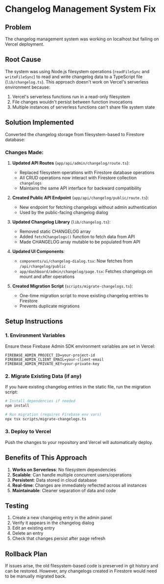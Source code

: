 # Changelog Management System Fix

## Problem
The changelog management system was working on localhost but failing on Vercel deployment.

## Root Cause
The system was using Node.js filesystem operations (`readFileSync` and `writeFileSync`) to read and write changelog data to a TypeScript file (`lib/changelog.ts`). This approach doesn't work on Vercel's serverless environment because:
1. Vercel's serverless functions run in a read-only filesystem
2. File changes wouldn't persist between function invocations
3. Multiple instances of serverless functions can't share file system state

## Solution Implemented
Converted the changelog storage from filesystem-based to Firestore database:

### Changes Made:

1. **Updated API Routes** (`app/api/admin/changelog/route.ts`):
   - Replaced filesystem operations with Firestore database operations
   - All CRUD operations now interact with Firestore collection `changelogs`
   - Maintains the same API interface for backward compatibility

2. **Created Public API Endpoint** (`app/api/changelog/public/route.ts`):
   - New endpoint for fetching changelogs without admin authentication
   - Used by the public-facing changelog dialog

3. **Updated Changelog Library** (`lib/changelog.ts`):
   - Removed static CHANGELOG array
   - Added `fetchChangelogs()` function to fetch data from API
   - Made CHANGELOG array mutable to be populated from API

4. **Updated UI Components**:
   - `components/ui/changelog-dialog.tsx`: Now fetches from `/api/changelog/public`
   - `app/dashboard/admin/changelog/page.tsx`: Fetches changelogs on mount and after operations

5. **Created Migration Script** (`scripts/migrate-changelogs.ts`):
   - One-time migration script to move existing changelog entries to Firestore
   - Prevents duplicate migrations

## Setup Instructions

### 1. Environment Variables
Ensure these Firebase Admin SDK environment variables are set in Vercel:
```
FIREBASE_ADMIN_PROJECT_ID=your-project-id
FIREBASE_ADMIN_CLIENT_EMAIL=your-client-email
FIREBASE_ADMIN_PRIVATE_KEY=your-private-key
```

### 2. Migrate Existing Data (if any)
If you have existing changelog entries in the static file, run the migration script:
```bash
# Install dependencies if needed
npm install

# Run migration (requires Firebase env vars)
npx tsx scripts/migrate-changelogs.ts
```

### 3. Deploy to Vercel
Push the changes to your repository and Vercel will automatically deploy.

## Benefits of This Approach
1. **Works on Serverless**: No filesystem dependencies
2. **Scalable**: Can handle multiple concurrent users/operations
3. **Persistent**: Data stored in cloud database
4. **Real-time**: Changes are immediately reflected across all instances
5. **Maintainable**: Cleaner separation of data and code

## Testing
1. Create a new changelog entry in the admin panel
2. Verify it appears in the changelog dialog
3. Edit an existing entry
4. Delete an entry
5. Check that changes persist after page refresh

## Rollback Plan
If issues arise, the old filesystem-based code is preserved in git history and can be restored. However, any changelogs created in Firestore would need to be manually migrated back.